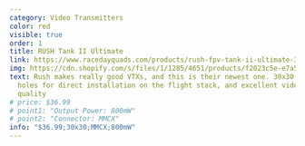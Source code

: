 ```yaml
---
category: Video Transmitters
color: red
visible: true
order: 1
title: RUSH Tank II Ultimate
link: https://www.racedayquads.com/products/rush-fpv-tank-ii-ultimate-30x30-25-800mw-5-8ghz-vtx-w-smart-audio-mmcx?_pos=978&_sid=46a015b9f&_ss=r
img: https://cdn.shopify.com/s/files/1/1285/4651/products/f2023c5e-e7a5-44f2-a66d-6226d5d8ccd1_1800x1800.jpg?v=1626841511
text: Rush makes really good VTXs, and this is their newest one. 30x30 mounting
  holes for direct installation on the flight stack, and excellent video output
  quality
# price: $36.99
# point1: "Output Power: 800mW"
# point2: "Connector: MMCX"
info: "$36.99;30x30;MMCX;800mW"
---
```

